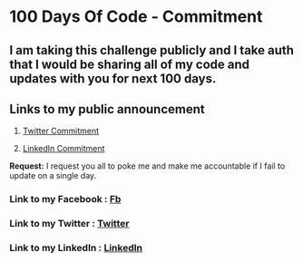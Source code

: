 # 100 Days Of Code - Commitment

## I am taking this challenge publicly and I take auth that I would be sharing all of my code and updates with you for next 100 days.

## Links to my public announcement 
1. [Twitter Commitment](https://twitter.com/iamArvind95/status/1014181767022956544)

2. [LinkedIn Commitment](https://www.linkedin.com/feed/update/urn:li:activity:6419947259978448896)

**Request:** I request you all to poke me and make me accountable if I fail to update on a single day.

### **Link to my Facebook :** [Fb](https://www.facebook.com/arvindkumar.rastogi.92)
### **Link to my Twitter :** [Twitter](https://twitter.com/iamArvind95)
### **Link to my LinkedIn :** [LinkedIn](https://www.linkedin.com/in/arvind-rastogi-5974b2167/)
